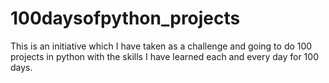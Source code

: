 # 100daysofpython_projects

This is an initiative which I have taken as a challenge and going to do 100 projects in python with the skills I have learned each and every day for 100 days.
